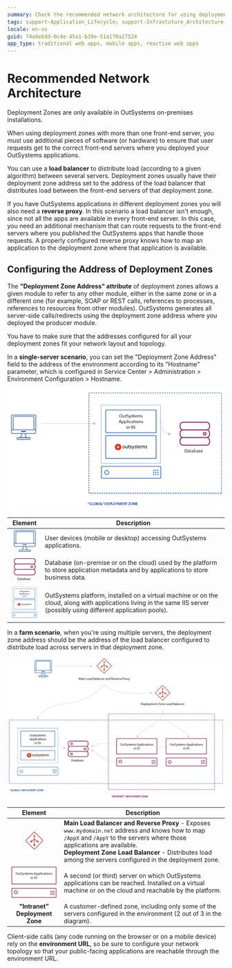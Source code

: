 ```yaml
---
summary: Check the recommended network architecture for using deployment zones.
tags: support-Application_Lifecycle; support-Infrastuture_Architecture
locale: en-us
guid: 74a8ebdd-0c4e-45a1-b39e-51a170a27524
app_type: traditional web apps, mobile apps, reactive web apps
---
```


# Recommended Network Architecture

<div class="info" markdown="1">

Deployment Zones are only available in OutSystems on-premises installations.

</div>

When using deployment zones with more than one front-end server, you must use additional pieces of software (or hardware) to ensure that user requests get to the correct front-end servers where you deployed your OutSystems applications.

You can use a **load balancer** to distribute load (according to a given algorithm) between several servers. Deployment zones usually have their deployment zone address set to the address of the load balancer that distributes load between the front-end servers of that deployment zone.

If you have OutSystems applications in different deployment zones you will also need a **reverse proxy**. In this scenario a load balancer isn't enough, since not all the apps are available in every front-end server. In this case, you need an additional mechanism that can route requests to the front-end servers where you published the OutSystems apps that handle those requests. A properly configured reverse proxy knows how to map an application to the deployment zone where that application is available.

## Configuring the Address of Deployment Zones 

The **"Deployment Zone Address" attribute** of deployment zones allows a given module to refer to any other module, either in the same zone or in a different one (for example, SOAP or REST calls, references to processes, references to resources from other modules). OutSystems generates all server-side calls/redirects using the deployment zone address where you deployed the producer module.

You have to make sure that the addresses configured for all your deployment zones fit your network layout and topology.

In a **single-server scenario**, you can set the "Deployment Zone Address" field to the address of the environment according to its "Hostname" parameter, which is configured in Service Center > Administration > Environment Configuration > Hostname.

![Architecture of a single-server scenario](<images/architecture-single-server.png>)

Element | Description
:------:|------------
![User device icon](<images/user-pc.png>) | User devices (mobile or desktop) accessing OutSystems applications.
![Database icon](<images/db.png>) | Database (on-premise or on the cloud) used by the platform to store application metadata and by applications to store business data.
![OutSystems platform icon](<images/server-platform-apps.png>) | OutSystems platform, installed on a virtual machine or on the cloud, along with applications living in the same IIS server (possibly using different application pools).

In a **farm scenario**, when you're using multiple servers, the deployment zone address should be the address of the load balancer configured to distribute load across servers in that deployment zone.

![Architecture of a farm scenario](<images/architecture-zones.png>)

Element | Description
:------:|------------
![Load balancer/Reverse proxy icon](<images/load-balancer.png>) | **Main Load Balancer and Reverse Proxy** - Exposes `www.mydomain.net` address and knows how to map `/AppX` and `/AppY` to the servers where those applications are available.<br/>**Deployment Zone Load Balancer** - Distributes load among the servers configured in the deployment zone.
![App in a front-end server icon](<images/server-apps.png>) | A second (or third) server on which OutSystems applications can be reached. Installed on a virtual machine or on the cloud and reachable by the platform.
**"Intranet" Deployment Zone** | A customer-defined zone, including only some of the servers configured in the environment (2 out of 3 in the diagram).

Client-side calls (any code running on the browser or on a mobile device) rely on the **environment URL**, so be sure to configure your network topology so that your public-facing applications are reachable through the environment URL.
